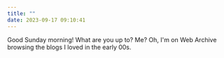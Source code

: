 ```yaml
---
title: ""
date: 2023-09-17 09:10:41
---
```

Good Sunday morning! What are you up to? Me? Oh, I'm on Web Archive browsing the blogs I loved in the early 00s. 

